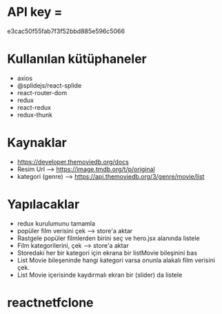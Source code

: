 # API key =
e3cac50f55fab7f3f52bbd885e596c5066

# Kullanılan kütüphaneler
- axios 
- @splidejs/react-splide
- react-router-dom
- redux
- react-redux
- redux-thunk


# Kaynaklar
- https://developer.themoviedb.org/docs
- Resim Url --> https://image.tmdb.org/t/p/original
- kategori (genre) --> https://api.themoviedb.org/3/genre/movie/list


# Yapılacaklar
- redux kurulumunu tamamla
- popüler film verisini çek --> store'a aktar 
- Rastgele popüler filmlerden birini seç ve hero.jsx alanında listele
- Film kategorilerini, çek --> store'a aktar 
- Storedaki her bir kategori için ekrana bir listMovie bileşinini bas
- List Movie bileşeninde hangi kategori varsa onunla alakalı film verisini çek.
- List Movie içerisinde kaydırmalı ekran bir (slider) da listele

# reactnetfclone
